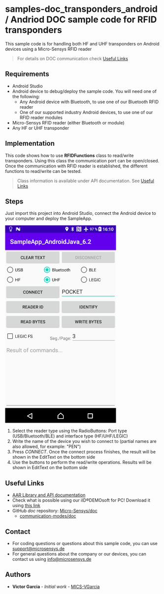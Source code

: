 # samples-doc_transponders_android / Andriod DOC sample code for RFID transponders
This sample code is for handling both HF and UHF transponders on Android devices using a Micro-Sensys RFID reader

> For details on DOC communication check [Useful Links](#Useful-Links) 

## Requirements
* Android Studio
* Android device to debug/deploy the sample code. You will need one of the following:
	* Any Android device with Bluetooth, to use one of our Bluetooth RFID reader
	* One of our supported industry Android devices, to use one of our RFID reader modules
* Micro-Sensys RFID reader (either Bluetooth or module)
* Any HF or UHF transponder

## Implementation
This code shows how to use **RFIDFunctions** class to read/write transponders. 
Using this class the communication port can be open/closed. Once the communication with RFID reader is established, the different functions to read/write can be tested.

> Class information is available under API documentation. See [Useful Links](#Useful-Links)

## Steps
Just import this project into Android Studio, connect the Android device to your computer and deploy the SampleApp.

![Screenshot](screenshot/SampleApp_AndroidJava.png)

 1. Select the reader type using the RadioButtons: Port type (USB/Bluetooth/BLE) and interface type (HF/UHF/LEGIC)
 2. Write the name of the device you wish to connect to (partial names are also allowed, for example: "PEN")
 3. Press *CONNECT*. Once the connect process finishes, the result will be shown in the EditText on the bottom side
 4. Use the buttons to perform the read/write operations. Results will be shown in EditText on the bottom side

## Useful Links

* [AAR Library and API documentation](https://www.microsensys.de/downloads/DevSamples/Libraries/Android/microsensysRFID%20-%20aar%20library/)
* Check what is possible using our iID®DEMOsoft for PC! Download it using [this link](https://www.microsensys.de/downloads/CDContent/Install/iID%c2%ae%20DEMOsoft.zip)
* GitHub *doc* repository: [Micro-Sensys/doc](https://github.com/Micro-Sensys/doc)
	* [communication-modes/doc](https://github.com/Micro-Sensys/doc/tree/master/communication-modes/doc)

## Contact

* For coding questions or questions about this sample code, you can use [support@microsensys.de](mailto:support@microsensys.de)
* For general questions about the company or our devices, you can contact us using [info@microsensys.de](mailto:info@microsensys.de)

## Authors

* **Victor Garcia** - *Initial work* - [MICS-VGarcia](https://github.com/MICS-VGarcia/)
